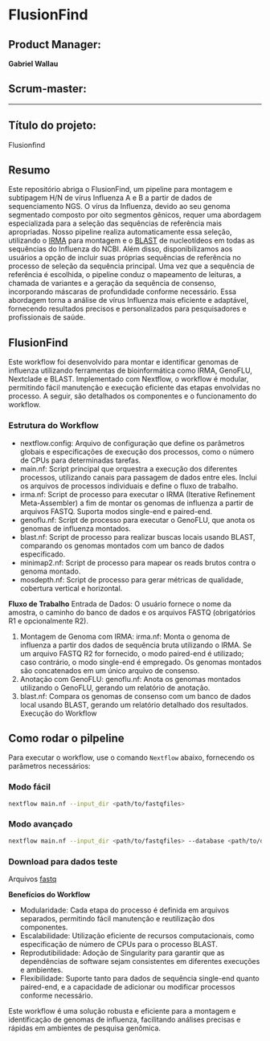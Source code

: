 # FlusionFind

## Product Manager:

**Gabriel Wallau**

## Scrum-master:

****

## Título do projeto:

Flusionfind

## Resumo

Este repositório abriga o FlusionFind, um pipeline para montagem e subtipagem H/N de vírus Influenza A e B a partir de dados de sequenciamento NGS. O vírus da Influenza, devido ao seu genoma segmentado composto por oito segmentos gênicos, requer uma abordagem especializada para a seleção das sequências de referência mais apropriadas. Nosso pipeline realiza automaticamente essa seleção, utilizando o [IRMA](https://wonder.cdc.gov/amd/flu/irma/) para montagem e o [BLAST](https://blast.ncbi.nlm.nih.gov/Blast.cgi) de nucleotídeos em todas as sequências do Influenza do NCBI. Além disso, disponibilizamos aos usuários a opção de incluir suas próprias sequências de referência no processo de seleção da sequência principal. Uma vez que a sequência de referência é escolhida, o pipeline conduz o mapeamento de leituras, a chamada de variantes e a geração da sequência de consenso, incorporando máscaras de profundidade conforme necessário. Essa abordagem torna a análise de vírus Influenza mais eficiente e adaptável, fornecendo resultados precisos e personalizados para pesquisadores e profissionais de saúde.

## FlusionFind

Este workflow foi desenvolvido para montar e identificar genomas de influenza utilizando ferramentas de bioinformática como IRMA, GenoFLU, Nextclade e BLAST. Implementado com Nextflow, o workflow é modular, permitindo fácil manutenção e execução eficiente das etapas envolvidas no processo. A seguir, são detalhados os componentes e o funcionamento do workflow.

### Estrutura do Workflow

* nextflow.config: Arquivo de configuração que define os parâmetros globais e especificações de execução dos processos, como o número de CPUs para determinadas tarefas.
* main.nf: Script principal que orquestra a execução dos diferentes processos, utilizando canais para passagem de dados entre eles. Inclui os arquivos de processos individuais e define o fluxo de trabalho.
* irma.nf: Script de processo para executar o IRMA (Iterative Refinement Meta-Assembler) a fim de montar os genomas de influenza a partir de arquivos FASTQ. Suporta modos single-end e paired-end.
* genoflu.nf: Script de processo para executar o GenoFLU, que anota os genomas de influenza montados.
* blast.nf: Script de processo para realizar buscas locais usando BLAST, comparando os genomas montados com um banco de dados especificado.
* minimap2.nf: Script de processo para mapear os reads brutos contra o genoma montado.
* mosdepth.nf: Script de processo para gerar métricas de qualidade, cobertura vertical e horizontal.

**Fluxo de Trabalho**
Entrada de Dados: O usuário fornece o nome da amostra, o caminho do banco de dados e os arquivos FASTQ (obrigatórios R1 e opcionalmente R2).

1. Montagem de Genoma com IRMA:
irma.nf: Monta o genoma de influenza a partir dos dados de sequência bruta utilizando o IRMA. Se um arquivo FASTQ R2 for fornecido, o modo paired-end é utilizado; caso contrário, o modo single-end é empregado.
Os genomas montados são concatenados em um único arquivo de consenso.
2. Anotação com GenoFLU:
genoflu.nf: Anota os genomas montados utilizando o GenoFLU, gerando um relatório de anotação.
3. blast.nf: Compara os genomas de consenso com um banco de dados local usando BLAST, gerando um relatório detalhado dos resultados.
Execução do Workflow

## Como rodar o pilpeline

Para executar o workflow, use o comando `Nextflow` abaixo, fornecendo os parâmetros necessários:

### Modo fácil

```bash
nextflow main.nf --input_dir <path/to/fastqfiles>
```

### Modo avançado

```bash
nextflow main.nf --input_dir <path/to/fastqfiles> --database <path/to/database.tar.gz> --env <docker|singularity|conda> --library <paired|single>
```

### Download para dados teste

Arquivos [fastq](https://drive.google.com/drive/folders/1U_h1IRzjcqng0r9RT4hDechW3dxwn7QO?usp=sharing)

**Benefícios do Workflow**

- Modularidade: Cada etapa do processo é definida em arquivos separados, permitindo fácil manutenção e reutilização dos componentes.
- Escalabilidade: Utilização eficiente de recursos computacionais, como especificação de número de CPUs para o processo BLAST.
- Reprodutibilidade: Adoção de Singularity para garantir que as dependências de software sejam consistentes em diferentes execuções e ambientes.
- Flexibilidade: Suporte tanto para dados de sequência single-end quanto paired-end, e a capacidade de adicionar ou modificar processos conforme necessário.

Este workflow é uma solução robusta e eficiente para a montagem e identificação de genomas de influenza, facilitando análises precisas e rápidas em ambientes de pesquisa genômica.
